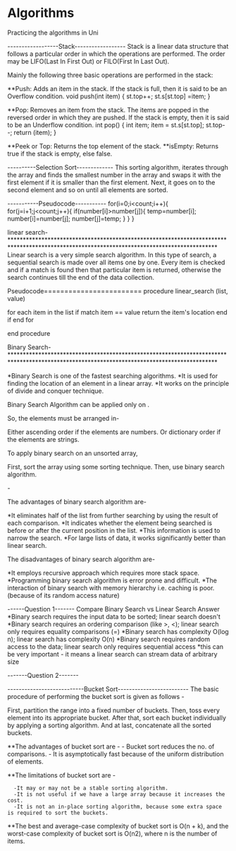 # Algorithms
Practicing the algorithms in Uni

------------------Stack------------------
Stack is a linear data structure that follows a particular order in which the operations are performed. The order may be LIFO(Last In First Out) or FILO(First In Last Out).

Mainly the following three basic operations are performed in the stack:

**Push: Adds an item in the stack. If the stack is full, then it is said to be an Overflow condition.
      void push(int item)
        {
             	st.top++;
             	st.s[st.top] =item;
        }

**Pop: Removes an item from the stack. The items are popped in the reversed order in which they are pushed. If the stack is empty, then it is said to be an Underflow condition.
              int pop()
       {
 	         int item;
	         item = st.s[st.top];
	         st.top--;
         	return (item);
       }

**Peek or Top: Returns the top element of the stack.
**isEmpty: Returns true if the stack is empty, else false.

----------Selection Sort-------------
       This sorting algorithm, iterates through the array and finds the smallest number in the array and swaps it with the first element if it is smaller than the first element. Next, it goes on to the second element and so on until all elements are sorted.         

-----------Pseudocode-----------
     for(i=0;i<count;i++){
      for(j=i+1;j<count;j++){
         if(number[i]>number[j]){
            temp=number[i];
            number[i]=number[j];
            number[j]=temp;
         }
      }
   }


linear search-*******************************************************************************************************************************************
Linear search is a very simple search algorithm. In this type of search, a sequential search is made over all items one by one. Every item is checked and if a match is found then that particular item is returned, otherwise the search continues till the end of the data collection.

Pseudocode========================
procedure linear_search (list, value)

   for each item in the list
      if match item == value
         return the item's location
      end if
   end for

end procedure

Binary Search-*******************************************************************************************************************************************
 

*Binary Search is one of the fastest searching algorithms.
*It is used for finding the location of an element in a linear array.
*It works on the principle of divide and conquer technique.
 

Binary Search Algorithm can be applied only on <Sorted arrays>.

 

So, the elements must be arranged in-

Either ascending order if the elements are numbers.
Or dictionary order if the elements are strings.
 

To apply binary search on an unsorted array,

First, sort the array using some sorting technique.
Then, use binary search algorithm.
 
<Binary Search Algorithm Advantages>-
 

The advantages of binary search algorithm are-

*It eliminates half of the list from further searching by using the result of each comparison.
*It indicates whether the element being searched is before or after the current position in the list.
*This information is used to narrow the search.
*For large lists of data, it works significantly better than linear search.
 

<Binary Search Algorithm Disadvantages->
 

The disadvantages of binary search algorithm are-

*It employs recursive approach which requires more stack space.
*Programming binary search algorithm is error prone and difficult.
*The interaction of binary search with memory hierarchy i.e. caching is poor.
(because of its random access nature)

------Question 1-------
Compare Binary Search vs Linear Search
      Answer
        *Binary search requires the input data to be sorted; linear search doesn't
        *Binary search requires an ordering comparison (like >, <); linear search only requires equality comparisons (=)
        *Binary search has complexity O(log n); linear search has complexity O(n)
        *Binary search requires random access to the data; linear search only requires sequential access
        *this can be very important - it means a linear search can stream data of arbitrary size

-------Question 2-------

---------------------------Bucket Sort-------------------------
The basic procedure of performing the bucket sort is given as follows -

First, partition the range into a fixed number of buckets.
Then, toss every element into its appropriate bucket.
After that, sort each bucket individually by applying a sorting algorithm.
And at last, concatenate all the sorted buckets.

**The advantages of bucket sort are -
      - Bucket sort reduces the no. of comparisons.
      - It is asymptotically fast because of the uniform distribution of elements.
      
**The limitations of bucket sort are -

      -It may or may not be a stable sorting algorithm.
      -It is not useful if we have a large array because it increases the cost.
      -It is not an in-place sorting algorithm, because some extra space is required to sort the buckets.
      
 **The best and average-case complexity of bucket sort is O(n + k), and the worst-case complexity of bucket sort is O(n2), where n is the number of items.
